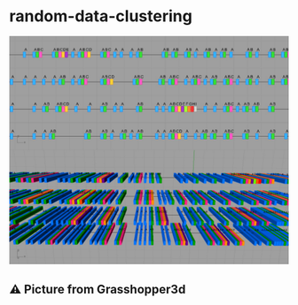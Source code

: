 # random-data-clustering
![Alt Text](https://github.com/behnood-eghbali/random-data-clustering/blob/main/random%20data%20clustering.jpg)
## :warning: Picture from Grasshopper3d
